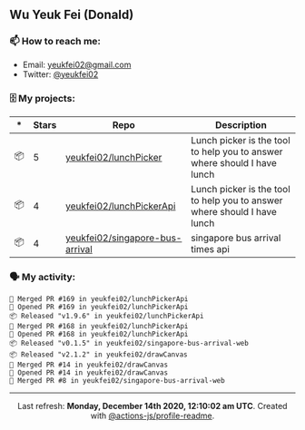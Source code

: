 ## Wu Yeuk Fei (Donald)

### 📫 How to reach me:

- Email: [yeukfei02@gmail.com](yeukfei02@gmail.com)
- Twitter: [@yeukfei02](https://twitter.com/yeukfei02)

### 🗄 My projects:

|*|Stars|Repo|Description|
|---|---|---|---|
| 📦 | 5 | [yeukfei02/lunchPicker](https://github.com/yeukfei02/lunchPicker) | Lunch picker is the tool to help you to answer where should I have lunch |
| 📦 | 4 | [yeukfei02/lunchPickerApi](https://github.com/yeukfei02/lunchPickerApi) | Lunch picker is the tool to help you to answer where should I have lunch |
| 📦 | 4 | [yeukfei02/singapore-bus-arrival](https://github.com/yeukfei02/singapore-bus-arrival) | singapore bus arrival times api |

### 🗣 My activity:

```
🎉 Merged PR #169 in yeukfei02/lunchPickerApi
💪 Opened PR #169 in yeukfei02/lunchPickerApi
📦 Released "v1.9.6" in yeukfei02/lunchPickerApi
🎉 Merged PR #168 in yeukfei02/lunchPickerApi
💪 Opened PR #168 in yeukfei02/lunchPickerApi
📦 Released "v0.1.5" in yeukfei02/singapore-bus-arrival-web
📦 Released "v2.1.2" in yeukfei02/drawCanvas
🎉 Merged PR #14 in yeukfei02/drawCanvas
💪 Opened PR #14 in yeukfei02/drawCanvas
🎉 Merged PR #8 in yeukfei02/singapore-bus-arrival-web
```

<!-- <img src="https://github-readme-stats.vercel.app/api?username=yeukfei02&show_icons=true&count_private=true&theme=radical" />

<img src="https://github-readme-stats.vercel.app/api/top-langs/?username=yeukfei02&theme=radical" /> -->

---

<p align="center">Last refresh: <b>Monday, December 14th 2020, 12:10:02 am UTC</b>. Created with <a href=https://github.com/marketplace/actions/profile-readme>@actions-js/profile-readme</a>.</p>
